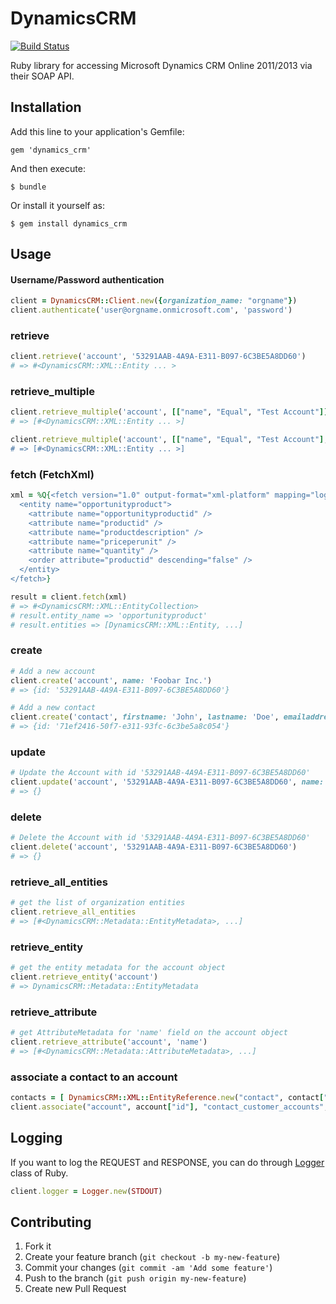 # DynamicsCRM

[![Build Status](https://codeship.com/projects/f9246480-686e-0132-9d03-3ad5c353d440/status?branch=master)](https://github.com/carlos4ndre/dynamics_crm)

Ruby library for accessing Microsoft Dynamics CRM Online 2011/2013 via their SOAP API.

## Installation

Add this line to your application's Gemfile:

    gem 'dynamics_crm'

And then execute:

    $ bundle

Or install it yourself as:

    $ gem install dynamics_crm

## Usage


#### Username/Password authentication

```ruby
client = DynamicsCRM::Client.new({organization_name: "orgname"})
client.authenticate('user@orgname.onmicrosoft.com', 'password')
```

### retrieve

```ruby
client.retrieve('account', '53291AAB-4A9A-E311-B097-6C3BE5A8DD60')
# => #<DynamicsCRM::XML::Entity ... >
```

### retrieve_multiple

```ruby
client.retrieve_multiple('account', [["name", "Equal", "Test Account"]])
# => [#<DynamicsCRM::XML::Entity ... >]

client.retrieve_multiple('account', [["name", "Equal", "Test Account"], ["Name, "CreatedBy"]])
# => [#<DynamicsCRM::XML::Entity ... >]
```

### fetch (FetchXml)

```ruby
xml = %Q{<fetch version="1.0" output-format="xml-platform" mapping="logical" distinct="false">
  <entity name="opportunityproduct">
    <attribute name="opportunityproductid" />
    <attribute name="productid" />
    <attribute name="productdescription" />
    <attribute name="priceperunit" />
    <attribute name="quantity" />
    <order attribute="productid" descending="false" />
  </entity>
</fetch>}

result = client.fetch(xml)
# => #<DynamicsCRM::XML::EntityCollection>
# result.entity_name => 'opportunityproduct'
# result.entities => [DynamicsCRM::XML::Entity, ...]
```

### create

```ruby
# Add a new account
client.create('account', name: 'Foobar Inc.')
# => {id: '53291AAB-4A9A-E311-B097-6C3BE5A8DD60'}

# Add a new contact
client.create('contact', firstname: 'John', lastname: 'Doe', emailaddress1: "johndoe@mydomain.com")
# => {id: '71ef2416-50f7-e311-93fc-6c3be5a8c054'}
```

### update

```ruby
# Update the Account with id '53291AAB-4A9A-E311-B097-6C3BE5A8DD60'
client.update('account', '53291AAB-4A9A-E311-B097-6C3BE5A8DD60', name: 'Whizbang Corp')
# => {}
```

### delete

```ruby
# Delete the Account with id '53291AAB-4A9A-E311-B097-6C3BE5A8DD60'
client.delete('account', '53291AAB-4A9A-E311-B097-6C3BE5A8DD60')
# => {}
```

### retrieve_all_entities

```ruby
# get the list of organization entities
client.retrieve_all_entities
# => [#<DynamicsCRM::Metadata::EntityMetadata>, ...]
```

### retrieve_entity

```ruby
# get the entity metadata for the account object
client.retrieve_entity('account')
# => DynamicsCRM::Metadata::EntityMetadata
```

### retrieve_attribute

```ruby
# get AttributeMetadata for 'name' field on the account object
client.retrieve_attribute('account', 'name')
# => [#<DynamicsCRM::Metadata::AttributeMetadata>, ...]
```

### associate a contact to an account

```ruby
contacts = [ DynamicsCRM::XML::EntityReference.new("contact", contact["id"])]
client.associate("account", account["id"], "contact_customer_accounts", contacts)
```

## Logging

If you want to log the REQUEST and RESPONSE, you can do through [Logger](http://www.ruby-doc.org/stdlib-2.1.2/libdoc/logger/rdoc/Logger.html) class of Ruby.

```ruby
client.logger = Logger.new(STDOUT)
```

## Contributing

1. Fork it
2. Create your feature branch (`git checkout -b my-new-feature`)
3. Commit your changes (`git commit -am 'Add some feature'`)
4. Push to the branch (`git push origin my-new-feature`)
5. Create new Pull Request
